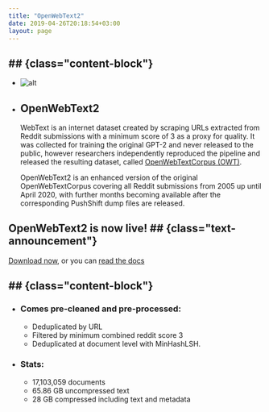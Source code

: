 ```yaml
---
title: "OpenWebText2"
date: 2019-04-26T20:18:54+03:00
layout: page
---
```


##  ## {class="content-block"}
- ![alt](../../images/open-web-text2.png)
- ## OpenWebText2 
    WebText is an internet dataset created by scraping URLs extracted from Reddit submissions with a minimum score of 3 as a proxy for quality. It was collected for training the original GPT-2 and never released to the public, however researchers independently reproduced the pipeline and released the resulting dataset, called [OpenWebTextCorpus (OWT)](https://skylion007.github.io/OpenWebTextCorpus/).

    OpenWebText2 is an enhanced version of the original OpenWebTextCorpus covering all Reddit submissions from 2005 up until April 2020, with further months becoming available after the corresponding PushShift dump files are released.


## OpenWebText2 is now live! ## {class="text-announcement"}
[Download now](https://the-eye.eu/public/AI/pile_preliminary_components/openwebtext2.jsonl.zst.tar), or you can [read the docs](https://openwebtext2.readthedocs.io)


##  ## {class="content-block"}
- ### Comes pre-cleaned and pre-processed:
    - Deduplicated by URL
    - Filtered by minimum combined reddit score 3
    - Deduplicated at document level with MinHashLSH.

- ### Stats:
    - 17,103,059 documents
    - 65.86 GB uncompressed text
    - 28 GB compressed including text and metadata
